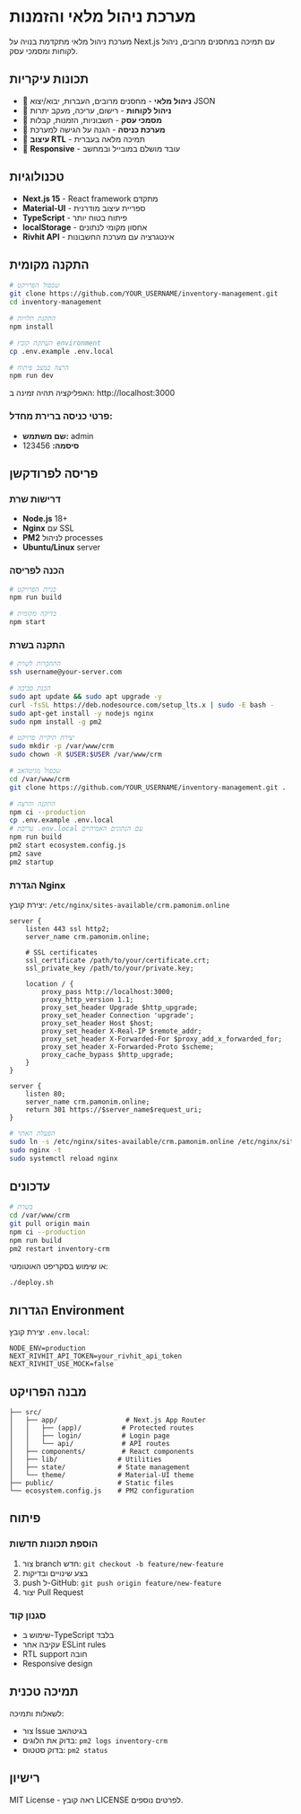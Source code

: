 # מערכת ניהול מלאי והזמנות

מערכת ניהול מלאי מתקדמת בנויה על Next.js עם תמיכה במחסנים מרובים, ניהול לקוחות ומסמכי עסק.

## תכונות עיקריות

- 🏪 **ניהול מלאי** - מחסנים מרובים, העברות, יבוא/יצוא JSON
- 👥 **ניהול לקוחות** - רישום, עריכה, מעקב יתרות  
- 📄 **מסמכי עסק** - חשבוניות, הזמנות, קבלות
- 🔐 **מערכת כניסה** - הגנה על הגישה למערכת
- 🎨 **עיצוב RTL** - תמיכה מלאה בעברית
- 📱 **Responsive** - עובד מושלם במובייל ובמחשב

## טכנולוגיות

- **Next.js 15** - React framework מתקדם
- **Material-UI** - ספריית עיצוב מודרנית
- **TypeScript** - פיתוח בטוח יותר
- **localStorage** - אחסון מקומי לנתונים
- **Rivhit API** - אינטגרציה עם מערכת החשבונות

## התקנה מקומית

```bash
# שכפול הפרויקט
git clone https://github.com/YOUR_USERNAME/inventory-management.git
cd inventory-management

# התקנת תלויות
npm install

# העתקת קובץ environment
cp .env.example .env.local

# הרצה במצב פיתוח
npm run dev
```

האפליקציה תהיה זמינה ב: http://localhost:3000

### פרטי כניסה ברירת מחדל:
- **שם משתמש:** admin
- **סיסמה:** 123456

## פריסה לפרודקשן

### דרישות שרת
- **Node.js** 18+ 
- **Nginx** עם SSL
- **PM2** לניהול processes
- **Ubuntu/Linux** server

### הכנה לפריסה

```bash
# בניית הפרויקט
npm run build

# בדיקה מקומית
npm start
```

### התקנה בשרת

```bash
# התחברות לשרת
ssh username@your-server.com

# הכנת סביבה
sudo apt update && sudo apt upgrade -y
curl -fsSL https://deb.nodesource.com/setup_lts.x | sudo -E bash -
sudo apt-get install -y nodejs nginx
sudo npm install -g pm2

# יצירת תיקיית פרויקט
sudo mkdir -p /var/www/crm
sudo chown -R $USER:$USER /var/www/crm

# שכפול מגיטהאב
cd /var/www/crm
git clone https://github.com/YOUR_USERNAME/inventory-management.git .

# התקנה והרצה
npm ci --production
cp .env.example .env.local
# עריכת .env.local עם הנתונים האמיתיים
npm run build
pm2 start ecosystem.config.js
pm2 save
pm2 startup
```

### הגדרת Nginx

יצירת קובץ: `/etc/nginx/sites-available/crm.pamonim.online`

```nginx
server {
    listen 443 ssl http2;
    server_name crm.pamonim.online;
    
    # SSL certificates
    ssl_certificate /path/to/your/certificate.crt;
    ssl_private_key /path/to/your/private.key;
    
    location / {
        proxy_pass http://localhost:3000;
        proxy_http_version 1.1;
        proxy_set_header Upgrade $http_upgrade;
        proxy_set_header Connection 'upgrade';
        proxy_set_header Host $host;
        proxy_set_header X-Real-IP $remote_addr;
        proxy_set_header X-Forwarded-For $proxy_add_x_forwarded_for;
        proxy_set_header X-Forwarded-Proto $scheme;
        proxy_cache_bypass $http_upgrade;
    }
}

server {
    listen 80;
    server_name crm.pamonim.online;
    return 301 https://$server_name$request_uri;
}
```

```bash
# הפעלת האתר
sudo ln -s /etc/nginx/sites-available/crm.pamonim.online /etc/nginx/sites-enabled/
sudo nginx -t
sudo systemctl reload nginx
```

## עדכונים

```bash
# בשרת
cd /var/www/crm
git pull origin main
npm ci --production
npm run build
pm2 restart inventory-crm
```

או שימוש בסקריפט האוטומטי:
```bash
./deploy.sh
```

## הגדרות Environment

יצירת קובץ `.env.local`:

```env
NODE_ENV=production
NEXT_RIVHIT_API_TOKEN=your_rivhit_api_token
NEXT_RIVHIT_USE_MOCK=false
```

## מבנה הפרויקט

```
├── src/
│   ├── app/                 # Next.js App Router
│   │   ├── (app)/          # Protected routes
│   │   ├── login/          # Login page
│   │   └── api/            # API routes
│   ├── components/         # React components
│   ├── lib/               # Utilities
│   ├── state/             # State management
│   └── theme/             # Material-UI theme
├── public/                # Static files
└── ecosystem.config.js    # PM2 configuration
```

## פיתוח

### הוספת תכונות חדשות
1. צור branch חדש: `git checkout -b feature/new-feature`
2. בצע שינויים ובדיקות
3. push ל-GitHub: `git push origin feature/new-feature`
4. יצור Pull Request

### סגנון קוד
- שימוש ב-TypeScript בלבד
- עקיבה אחר ESLint rules
- RTL support חובה
- Responsive design

## תמיכה טכנית

לשאלות ותמיכה:
- צור Issue בגיטהאב
- בדוק את הלוגים: `pm2 logs inventory-crm`
- בדוק סטטוס: `pm2 status`

## רישיון

MIT License - ראה קובץ LICENSE לפרטים נוספים.
